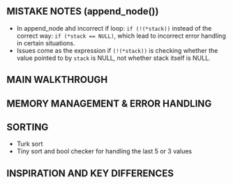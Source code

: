 ## MISTAKE NOTES (append_node())
- In append_node ahd incorrect if loop: `if (!(*stack))` instead of the correct way: `if (*stack == NULL)`, which lead to incorrect error handling in certain situations.
- Issues come as the expression if `(!(*stack))` is checking whether the value pointed to by `stack` is NULL, not whether stack itself is NULL.

## MAIN WALKTHROUGH

## MEMORY MANAGEMENT & ERROR HANDLING

## SORTING 
- Turk sort
- Tiny sort and bool checker for handling the last 5 or 3 values

## INSPIRATION AND KEY DIFFERENCES


